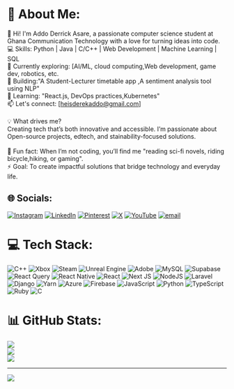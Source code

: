 
# 💫 About Me:
👋 Hi! I'm Addo Derrick Asare, a passionate computer science student at Ghana Communication Technology with a love for turning ideas into code.<br>💻 Skills: Python | Java | C/C++ | Web Development | Machine Learning | SQL<br>🔭 Currently exploring: [AI/ML, cloud computing,Web development, game dev, robotics, etc.<br>🚀 Building:"A Student-Lecturer timetable app ,A sentiment analysis tool using NLP"<br>🌱 Learning: "React.js, DevOps practices,Kubernetes"<br>📫 Let's connect: [heisderekaddo@gmail.com]<br><br>💡 What drives me?<br>Creating tech that’s both innovative and accessible. I’m passionate about Open-source projects, edtech, and stainability-focused solutions.<br><br>🌟 Fun fact: When I’m not coding, you’ll find me "reading sci-fi novels, riding bicycle,hiking, or gaming".<br>⚡ Goal: To create impactful solutions that bridge technology and everyday life.<br>


## 🌐 Socials:
[![Instagram](https://img.shields.io/badge/Instagram-%23E4405F.svg?logo=Instagram&logoColor=white)](https://instagram.com/he.isderek) [![LinkedIn](https://img.shields.io/badge/LinkedIn-%230077B5.svg?logo=linkedin&logoColor=white)](https://linkedin.com/in/arcyheidi) [![Pinterest](https://img.shields.io/badge/Pinterest-%23E60023.svg?logo=Pinterest&logoColor=white)](https://pinterest.com/Arcyheidi) [![X](https://img.shields.io/badge/X-black.svg?logo=X&logoColor=white)](https://x.com/@heiswinxgate) [![YouTube](https://img.shields.io/badge/YouTube-%23FF0000.svg?logo=YouTube&logoColor=white)](https://youtube.com/@Heis.derek) [![email](https://img.shields.io/badge/Email-D14836?logo=gmail&logoColor=white)](mailto:heisderekaddo@gmail.com) 

# 💻 Tech Stack:
![C++](https://img.shields.io/badge/c++-%2300599C.svg?style=for-the-badge&logo=c%2B%2B&logoColor=white) ![Xbox](https://img.shields.io/badge/xbox-%23107C10.svg?style=for-the-badge&logo=xbox&logoColor=white) ![Steam](https://img.shields.io/badge/steam-%23000000.svg?style=for-the-badge&logo=steam&logoColor=white) ![Unreal Engine](https://img.shields.io/badge/unrealengine-%23313131.svg?style=for-the-badge&logo=unrealengine&logoColor=white) ![Adobe](https://img.shields.io/badge/adobe-%23FF0000.svg?style=for-the-badge&logo=adobe&logoColor=white) ![MySQL](https://img.shields.io/badge/mysql-4479A1.svg?style=for-the-badge&logo=mysql&logoColor=white) ![Supabase](https://img.shields.io/badge/Supabase-3ECF8E?style=for-the-badge&logo=supabase&logoColor=white) ![React Query](https://img.shields.io/badge/-React%20Query-FF4154?style=for-the-badge&logo=react%20query&logoColor=white) ![React Native](https://img.shields.io/badge/react_native-%2320232a.svg?style=for-the-badge&logo=react&logoColor=%2361DAFB) ![React](https://img.shields.io/badge/react-%2320232a.svg?style=for-the-badge&logo=react&logoColor=%2361DAFB) ![Next JS](https://img.shields.io/badge/Next-black?style=for-the-badge&logo=next.js&logoColor=white) ![NodeJS](https://img.shields.io/badge/node.js-6DA55F?style=for-the-badge&logo=node.js&logoColor=white) ![Laravel](https://img.shields.io/badge/laravel-%23FF2D20.svg?style=for-the-badge&logo=laravel&logoColor=white) ![Django](https://img.shields.io/badge/django-%23092E20.svg?style=for-the-badge&logo=django&logoColor=white) ![Yarn](https://img.shields.io/badge/yarn-%232C8EBB.svg?style=for-the-badge&logo=yarn&logoColor=white) ![Azure](https://img.shields.io/badge/azure-%230072C6.svg?style=for-the-badge&logo=microsoftazure&logoColor=white) ![Firebase](https://img.shields.io/badge/firebase-%23039BE5.svg?style=for-the-badge&logo=firebase) ![JavaScript](https://img.shields.io/badge/javascript-%23323330.svg?style=for-the-badge&logo=javascript&logoColor=%23F7DF1E) ![Python](https://img.shields.io/badge/python-3670A0?style=for-the-badge&logo=python&logoColor=ffdd54) ![TypeScript](https://img.shields.io/badge/typescript-%23007ACC.svg?style=for-the-badge&logo=typescript&logoColor=white) ![Ruby](https://img.shields.io/badge/ruby-%23CC342D.svg?style=for-the-badge&logo=ruby&logoColor=white) ![C](https://img.shields.io/badge/c-%2300599C.svg?style=for-the-badge&logo=c&logoColor=white)
# 📊 GitHub Stats:
![](https://github-readme-stats.vercel.app/api?username=arcyheidi&theme=dark&hide_border=false&include_all_commits=true&count_private=true)<br/>
![](https://nirzak-streak-stats.vercel.app/?user=arcyheidi&theme=dark&hide_border=false)<br/>
![](https://github-readme-stats.vercel.app/api/top-langs/?username=arcyheidi&theme=dark&hide_border=false&include_all_commits=true&count_private=true&layout=compact)

---
[![](https://visitcount.itsvg.in/api?id=arcyheidi&icon=10&color=1)](https://visitcount.itsvg.in)

<!-- Proudly created with GPRM ( https://gprm.itsvg.in ) -->
